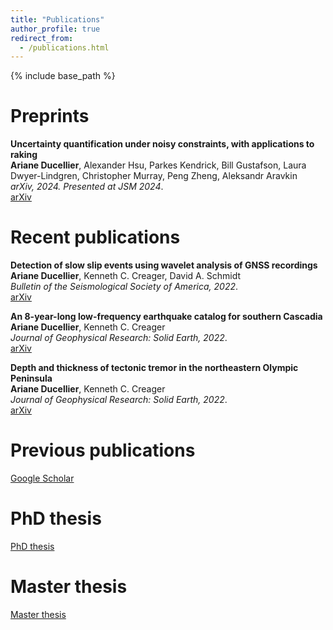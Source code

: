 ```yaml
---
title: "Publications"
author_profile: true
redirect_from:
  - /publications.html
---
```


{% include base_path %}

<!-- Leave two spaces at the end -->

# Preprints

**Uncertainty quantification under noisy constraints, with applications to raking**  
**Ariane Ducellier**, Alexander Hsu, Parkes Kendrick, Bill Gustafson, Laura Dwyer-Lindgren, Christopher Murray, Peng Zheng, Aleksandr Aravkin  
*arXiv, 2024. Presented at JSM 2024*.  
[arXiv](https://arxiv.org/abs/2407.20520) &nbsp;  

# Recent publications

**Detection of slow slip events using wavelet analysis of GNSS recordings**  
**Ariane Ducellier**, Kenneth C. Creager, David A. Schmidt  
*Bulletin of the Seismological Society of America, 2022*.  
[arXiv](https://arxiv.org/abs/2212.14592) &nbsp;  

**An 8-year-long low-frequency earthquake catalog for southern Cascadia**  
**Ariane Ducellier**, Kenneth C. Creager  
*Journal of Geophysical Research: Solid Earth, 2022*.  
[arXiv](https://arxiv.org/abs/2212.14581) &nbsp;  

**Depth and thickness of tectonic tremor in the northeastern Olympic Peninsula**  
**Ariane Ducellier**, Kenneth C. Creager  
*Journal of Geophysical Research: Solid Earth, 2022*.  
[arXiv](https://arxiv.org/abs/2212.14573) &nbsp;  

# Previous publications

[Google Scholar](https://scholar.google.com/citations?user=FxbEB84AAAAJ&hl=fr) &nbsp;

# PhD thesis

[PhD thesis](https://drive.google.com/file/d/1dJ98qp2V8UjrdPpjGNHFyZv8xMhogrF4/view?usp=sharing) &nbsp;

# Master thesis

[Master thesis](https://drive.google.com/file/d/1CSpO0r0R6jqbfhfoW0mcL-D3PxvgO2XU/view?usp=sharing) &nbsp;


